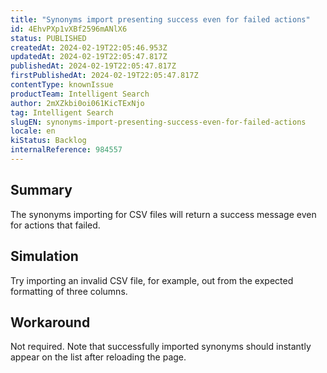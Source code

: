 ```yaml
---
title: "Synonyms import presenting success even for failed actions"
id: 4EhvPXp1vXBf2596mANlX6
status: PUBLISHED
createdAt: 2024-02-19T22:05:46.953Z
updatedAt: 2024-02-19T22:05:47.817Z
publishedAt: 2024-02-19T22:05:47.817Z
firstPublishedAt: 2024-02-19T22:05:47.817Z
contentType: knownIssue
productTeam: Intelligent Search
author: 2mXZkbi0oi061KicTExNjo
tag: Intelligent Search
slugEN: synonyms-import-presenting-success-even-for-failed-actions
locale: en
kiStatus: Backlog
internalReference: 984557
---
```


## Summary


The synonyms importing for CSV files will return a success message even for actions that failed.


##

## Simulation


Try importing an invalid CSV file, for example, out from the expected formatting of three columns.


##

## Workaround


Not required. Note that successfully imported synonyms should instantly appear on the list after reloading the page.




